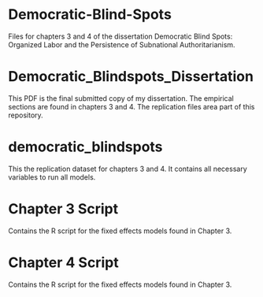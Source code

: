 # Democratic-Blind-Spots
Files for chapters 3 and 4 of the dissertation Democratic Blind Spots: Organized Labor and the Persistence of Subnational Authoritarianism.

# Democratic_Blindspots_Dissertation
 
This PDF is the final submitted copy of my dissertation. The empirical sections are found in chapters 3 and 4. The replication files area part of this repository. 

# democratic_blindspots

This the replication dataset for chapters 3 and 4. It contains all necessary variables to run all models. 

# Chapter 3 Script

Contains the R script for the fixed effects models found in Chapter 3.

# Chapter 4 Script 

 Contains the R script for the fixed effects models found in Chapter 3.

